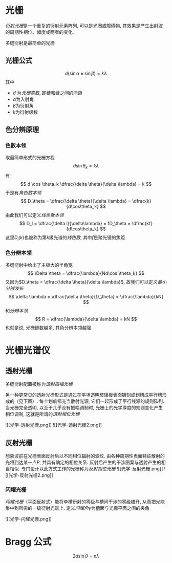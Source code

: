 # 光栅
*衍射光栅*是一个重复的衍射元素阵列, 可以是光圈或障碍物, 其效果是产生出射波的周期性相位、幅度或两者的变化. 

多缝衍射是最简单的光栅
## 光栅公式
$$
d (\sin \alpha \pm \sin \beta) = k\lambda
$$
其中
- $d$ 为*光栅常数*, 即缝和缝之间的间距
- $\alpha$为入射角
- $\beta$为衍射角
- $k$为衍射级数

## 色分辨原理
### 色散本领
取最简单形式的光栅方程
$$
d\sin \theta_k = k \lambda
$$
有
$$
d \cos \theta_k \dfrac{\delta \theta}{\delta \lambda} = k
$$
于是有*角色散本领*
$$
D_\theta = \dfrac{\delta \theta}{\delta \lambda} = \dfrac{k}{d\cos\theta_k}
$$
由此我们可以定义*线色散本领*
$$
D_l = \dfrac{\delta l}{\delta\lambda} = fD_\theta = \dfrac{kf}{d\cos\theta_k}
$$
这里$D_l(k)$也被称为第$k$级光谱的*线色散*, 其中$f$是聚光镜的焦距
### 色分辨本领
多缝衍射中给出了主极大的半角宽
$$
\Delta \theta = \dfrac{\lambda}{Nd\cos \theta_k}
$$
又因为$D_\theta = \dfrac{\delta \theta}{\delta \lambda}$, 故我们可以定义*最小分辨波长*
$$
\delta \lambda = \dfrac{\delta \theta}{D_\theta} = \dfrac{\lambda}{kN}
$$
和*分辨本领*
$$
R = \dfrac{\lambda}{\delta \lambda} = kN
$$
也就是说, 光栅缝数越多, 其色分辨本领越强
# 光栅光谱仪
## 透射光栅
多缝衍射配置被称为*透射振幅光栅*

另一种更常见的透射光栅形式是通过在平坦透明玻璃板表面镀刻或划槽成平行槽形成的（见下图）. 每个划痕都充当散射光源, 它们一起形成了平行线源的规则阵列. 当光栅完全透明, 以至于几乎没有振幅调制时, 光栅上的光学厚度的规则变化产生相位调制, 这就是所谓的*透射相位光栅*

![[光学-透射光栅.png]]
![[光学-透射光栅2.png]]
## 反射光栅
想象波前在光栅表面反射后以不同相位辐射的波纹. 由各种周期性表面特征散射的光将到达某一点$P$, 并具有确定的相位关系. 反射后产生的干涉图案与透射产生的相当相似. 专门设计以此方式工作的光栅称为*反射相位光栅*
![[光学-反射光栅.png]]
![[光学-反射光栅2.png]]

### 闪耀光栅
*闪耀光栅*（平面反射式）能将单槽衍射的零级与槽间干涉的零级错开, 从而把光能集中到所需的一级衍射光谱上.  定义*闪耀角*$\gamma$为槽面与光栅平面之间的夹角

![[光学-闪耀光栅.png]]

# Bragg 公式
$$
2d\sin\theta = n\lambda
$$

